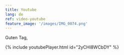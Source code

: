 ```yaml
---
title: Youtube
lang: de
ref: video-youtube
feature_image: '/images/IMG_0074.png'
---
```


Guten Tag, 




{% include youtubePlayer.html id="2yCHI8WCbDY" %}


